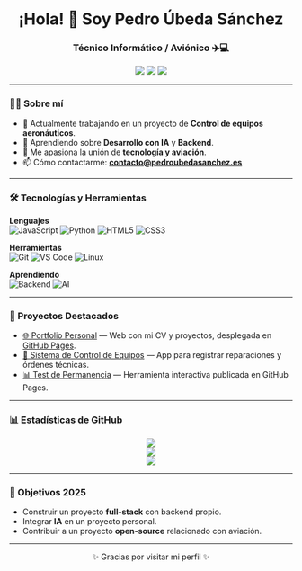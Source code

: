 <!-- Encabezado con un saludo y una breve introducción -->
<h1 align="center">¡Hola! 👋 Soy Pedro Úbeda Sánchez</h1>
<h3 align="center">Técnico Informático / Aviónico ✈️💻</h3>

<p align="center">
  <a href="https://pedroubedasanchez.es"><img src="https://img.shields.io/badge/🌐-Portfolio-blue?style=for-the-badge" /></a>
  <a href="https://linkedin.com/in/pubesan"><img src="https://img.shields.io/badge/LinkedIn-Perfil-informational?style=for-the-badge&logo=linkedin" /></a>
  <a href="mailto:contacto@pedroubedasanchez.es"><img src="https://img.shields.io/badge/Email-Contacto-red?style=for-the-badge&logo=gmail" /></a>
</p>

---

### 👨‍💻 Sobre mí
- 🔭 Actualmente trabajando en un proyecto de **Control de equipos aeronáuticos**.  
- 🌱 Aprendiendo sobre **Desarrollo con IA** y **Backend**.  
- 💬 Me apasiona la unión de **tecnología y aviación**.  
- 📫 Cómo contactarme: **contacto@pedroubedasanchez.es**  

---

### 🛠️ Tecnologías y Herramientas

**Lenguajes**  
![JavaScript](https://img.shields.io/badge/JavaScript-Intermediate-yellow?style=for-the-badge&logo=javascript&logoColor=black)
![Python](https://img.shields.io/badge/Python-Intermediate-blue?style=for-the-badge&logo=python&logoColor=white)
![HTML5](https://img.shields.io/badge/HTML5-Advanced-orange?style=for-the-badge&logo=html5&logoColor=white)
![CSS3](https://img.shields.io/badge/CSS3-Intermediate-blue?style=for-the-badge&logo=css3&logoColor=white)

**Herramientas**  
![Git](https://img.shields.io/badge/Git-Intermediate-orange?style=for-the-badge&logo=git&logoColor=white)
![VS Code](https://img.shields.io/badge/VSCode-Primary-blue?style=for-the-badge&logo=visualstudiocode&logoColor=white)
![Linux](https://img.shields.io/badge/Linux-Comfortable-black?style=for-the-badge&logo=linux&logoColor=yellow)

**Aprendiendo**  
![Backend](https://img.shields.io/badge/Backend-Learning-green?style=for-the-badge&logo=node.js&logoColor=white)
![AI](https://img.shields.io/badge/AI/ML-Exploring-purple?style=for-the-badge&logo=tensorflow&logoColor=white)

---

### 🚀 Proyectos Destacados
- [🌐 Portfolio Personal](https://github.com/BeLc3bU/PedroUbedaSanchez.github.io) — Web con mi CV y proyectos, desplegada en [GitHub Pages](https://belc3bu.github.io/PedroUbedaSanchez.github.io/).
- [🔧 Sistema de Control de Equipos](https://github.com/BeLc3bU/Control-de-Equipos) — App para registrar reparaciones y órdenes técnicas.
- [📊 Test de Permanencia](https://belc3bu.github.io/test-permanencia/) — Herramienta interactiva publicada en GitHub Pages.

---

### 📊 Estadísticas de GitHub
<p align="center">
  <img src="https://github-readme-stats.vercel.app/api?username=BeLc3bU&show_icons=true&theme=dracula&include_all_commits=true&count_private=true" />
  <br/>
  <img src="https://github-readme-stats.vercel.app/api/top-langs/?username=BeLc3bU&layout=compact&langs_count=8&theme=dracula" />
  <br/>
  <img src="https://streak-stats.demolab.com?user=BeLc3bU&theme=dracula&hide_border=true" />
</p>

---

### 🎯 Objetivos 2025
- Construir un proyecto **full-stack** con backend propio.  
- Integrar **IA** en un proyecto personal.  
- Contribuir a un proyecto **open-source** relacionado con aviación.  

---

<p align="center">✨ Gracias por visitar mi perfil ✨</p>

